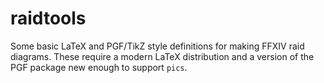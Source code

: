 # raidtools

Some basic LaTeX and PGF/TikZ style definitions for making FFXIV raid diagrams.
These require a modern LaTeX distribution and a version of the PGF package new enough to support `pics`.
